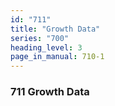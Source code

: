 ```yaml
---
id: "711"
title: "Growth Data"
series: "700"
heading_level: 3
page_in_manual: 710-1
---
```


### 711 Growth Data